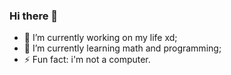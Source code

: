 ### Hi there 👋

- 🔭 I’m currently working on my life xd;
- 🌱 I’m currently learning math and programming;
- ⚡ Fun fact: i'm not a computer.
